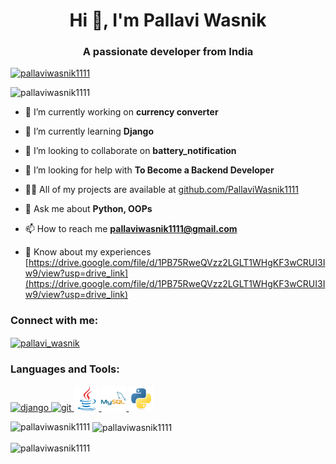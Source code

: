 <h1 align="center">Hi 👋, I'm Pallavi Wasnik</h1>
<h3 align="center">A passionate developer from India</h3>
<p align="left"> <a href="https://github.com/ryo-ma/github-profile-trophy"><img src="https://github-profile-trophy.vercel.app/?username=pallaviwasnik1111" alt="pallaviwasnik1111" /></a> </p>
<p align="left"> <img src="https://komarev.com/ghpvc/?username=pallaviwasnik1111&label=Profile%20views&color=0e75b6&style=flat" alt="pallaviwasnik1111" /> </p>


- 🔭 I’m currently working on **currency converter**

- 🌱 I’m currently learning **Django**

- 👯 I’m looking to collaborate on **battery_notification**

- 🤝 I’m looking for help with **To Become a Backend Developer**

- 👨‍💻 All of my projects are available at [github.com/PallaviWasnik1111](github.com/PallaviWasnik1111)

- 💬 Ask me about **Python, OOPs**

- 📫 How to reach me **pallaviwasnik1111@gmail.com**

- 📄 Know about my experiences [https://drive.google.com/file/d/1PB75RweQVzz2LGLT1WHgKF3wCRUI3Iw9/view?usp=drive_link](https://drive.google.com/file/d/1PB75RweQVzz2LGLT1WHgKF3wCRUI3Iw9/view?usp=drive_link)

<h3 align="left">Connect with me:</h3>
<p align="left">
<a href="www.linkedin.com/in/pallavi-wasnik" target="blank"><img align="center" src="https://raw.githubusercontent.com/rahuldkjain/github-profile-readme-generator/master/src/images/icons/Social/linked-in-alt.svg" alt="pallavi_wasnik" height="30" width="40" /></a>
</p>

<h3 align="left">Languages and Tools:</h3>
<p align="left"> <a href="https://www.djangoproject.com/" target="_blank" rel="noreferrer"> <img src="https://cdn.worldvectorlogo.com/logos/django.svg" alt="django" width="40" height="40"/> </a> <a href="https://git-scm.com/" target="_blank" rel="noreferrer"> <img src="https://www.vectorlogo.zone/logos/git-scm/git-scm-icon.svg" alt="git" width="40" height="40"/> </a> <a href="https://www.java.com" target="_blank" rel="noreferrer"> <img src="https://raw.githubusercontent.com/devicons/devicon/master/icons/java/java-original.svg" alt="java" width="40" height="40"/> </a> <a href="https://www.mysql.com/" target="_blank" rel="noreferrer"> <img src="https://raw.githubusercontent.com/devicons/devicon/master/icons/mysql/mysql-original-wordmark.svg" alt="mysql" width="40" height="40"/> </a> <a href="https://www.python.org" target="_blank" rel="noreferrer"> <img src="https://raw.githubusercontent.com/devicons/devicon/master/icons/python/python-original.svg" alt="python" width="40" height="40"/> </a> </p>

<p><img align="left" src="https://github-readme-stats.vercel.app/api/top-langs?username=pallaviwasnik1111&show_icons=true&locale=en&layout=compact" alt="pallaviwasnik1111" /></p>

<p>&nbsp;<img align="center" src="https://github-readme-stats.vercel.app/api?username=pallaviwasnik1111&show_icons=true&locale=en" alt="pallaviwasnik1111" /></p>

<p><img align="center" src="https://github-readme-streak-stats.herokuapp.com/?user=pallaviwasnik1111&" alt="pallaviwasnik1111" /></p>

